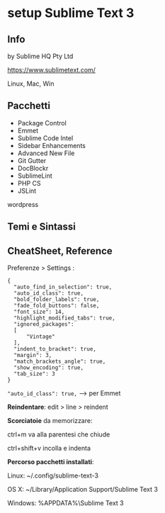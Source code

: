 # setup Sublime Text 3

## Info
by Sublime HQ Pty Ltd

https://www.sublimetext.com/

Linux, Mac, Win

## Pacchetti

- Package Control
- Emmet
- Sublime Code Intel
- Sidebar Enhancements
- Advanced New File
- Git Gutter
- DocBlockr
- SublimeLint
- PHP CS
- JSLint

wordpress 

## Temi e Sintassi



## CheatSheet, Reference

Preferenze > Settings :
  
  ```
  {
	"auto_find_in_selection": true,
	"auto_id_class": true,
	"bold_folder_labels": true,
	"fade_fold_buttons": false,
	"font_size": 14,
	"highlight_modified_tabs": true,
	"ignored_packages":
	[
		"Vintage"
	],
	"indent_to_bracket": true,
	"margin": 3,
	"match_brackets_angle": true,
	"show_encoding": true,
	"tab_size": 3
}
  ```
  
```"auto_id_class": true,``` --> per Emmet

**Reindentare**:
edit > line > reindent

**Scorciatoie** da memorizzare:

ctrl+m va alla parentesi che chiude

ctrl+shift+v incolla e indenta

**Percorso pacchetti installati**:

Linux: ~/.config/sublime-text-3

OS X: ~/Library/Application Support/Sublime Text 3

Windows: %APPDATA%\Sublime Text 3
